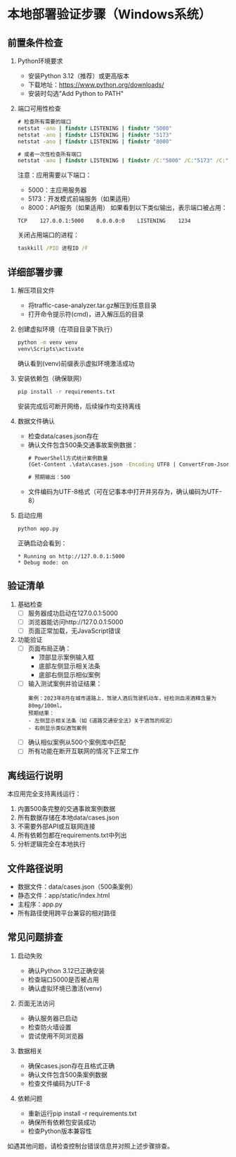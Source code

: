 # 本地部署验证步骤（Windows系统）

## 前置条件检查

1. Python环境要求
   - 安装Python 3.12（推荐）或更高版本
   - 下载地址：https://www.python.org/downloads/
   - 安装时勾选"Add Python to PATH"

2. 端口可用性检查
   ```cmd
   # 检查所有需要的端口
   netstat -ano | findstr LISTENING | findstr "5000"
   netstat -ano | findstr LISTENING | findstr "5173"
   netstat -ano | findstr LISTENING | findstr "8000"
   
   # 或者一次性检查所有端口
   netstat -ano | findstr LISTENING | findstr /C:"5000" /C:"5173" /C:"8000"
   ```
   
   注意：应用需要以下端口：
   - 5000：主应用服务器
   - 5173：开发模式前端服务（如果适用）
   - 8000：API服务（如果适用）
   如果看到以下类似输出，表示端口被占用：
   ```
   TCP    127.0.0.1:5000    0.0.0.0:0    LISTENING    1234
   ```
   关闭占用端口的进程：
   ```cmd
   taskkill /PID 进程ID /F
   ```

## 详细部署步骤

1. 解压项目文件
   - 将traffic-case-analyzer.tar.gz解压到任意目录
   - 打开命令提示符(cmd)，进入解压后的目录

2. 创建虚拟环境（在项目目录下执行）
   ```cmd
   python -m venv venv
   venv\Scripts\activate
   ```
   确认看到(venv)前缀表示虚拟环境激活成功

3. 安装依赖包（确保联网）
   ```cmd
   pip install -r requirements.txt
   ```
   安装完成后可断开网络，后续操作均支持离线

4. 数据文件确认
   - 检查data/cases.json存在
   - 确认文件包含500条交通事故案例数据：
     ```cmd
     # PowerShell方式统计案例数量
     (Get-Content .\data\cases.json -Encoding UTF8 | ConvertFrom-Json).Length
     
     # 预期输出：500
     ```
   - 文件编码为UTF-8格式（可在记事本中打开并另存为，确认编码为UTF-8）

5. 启动应用
   ```cmd
   python app.py
   ```
   正确启动会看到：
   ```
   * Running on http://127.0.0.1:5000
   * Debug mode: on
   ```

## 验证清单

1. 基础检查
   - [ ] 服务器成功启动在127.0.0.1:5000
   - [ ] 浏览器能访问http://127.0.0.1:5000
   - [ ] 页面正常加载，无JavaScript错误

2. 功能验证
   - [ ] 页面布局正确：
     * 顶部显示案例输入框
     * 底部左侧显示相关法条
     * 底部右侧显示相似案例
   - [ ] 输入测试案例并验证结果：
     ```
     案例：2023年8月在城市道路上，驾驶人酒后驾驶机动车，经检测血液酒精含量为80mg/100ml。
     预期结果：
     - 左侧显示相关法条（如《道路交通安全法》关于酒驾的规定）
     - 右侧显示类似酒驾案例
     ```
   - [ ] 确认相似案例从500个案例库中匹配
   - [ ] 所有功能在断开互联网的情况下正常工作

## 离线运行说明

本应用完全支持离线运行：
1. 内置500条完整的交通事故案例数据
2. 所有数据存储在本地data/cases.json
3. 不需要外部API或互联网连接
4. 所有依赖包都在requirements.txt中列出
5. 分析逻辑完全在本地执行

## 文件路径说明
- 数据文件：data/cases.json（500条案例）
- 静态文件：app/static/index.html
- 主程序：app.py
- 所有路径使用跨平台兼容的相对路径

## 常见问题排查

1. 启动失败
   - 确认Python 3.12已正确安装
   - 检查端口5000是否被占用
   - 确认虚拟环境已激活(venv)

2. 页面无法访问
   - 确认服务器已启动
   - 检查防火墙设置
   - 尝试使用不同浏览器

3. 数据相关
   - 确保cases.json存在且格式正确
   - 确认文件包含500条案例数据
   - 检查文件编码为UTF-8

4. 依赖问题
   - 重新运行pip install -r requirements.txt
   - 确保所有依赖包安装成功
   - 检查Python版本兼容性

如遇其他问题，请检查控制台错误信息并对照上述步骤排查。
